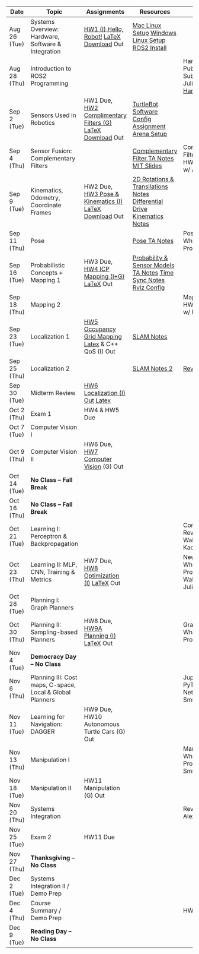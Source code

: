 | Date       | Topic                                           | Assignments                        | Resources | Recitation |
|------------|------------------------------------------------|------------------------------------|-----------|------------|
| Aug 26 (Tue) | Systems Overview: Hardware, Software & Integration | [HW1 (I) Hello, Robot!](https://drive.google.com/file/d/1YVEltVdz_pvR5Zl7Jzm8C4-ufvyzwrtg/view?usp=sharing) [LaTeX Download](https://drive.google.com/file/d/1Uyu6TuoEPDd98FhTGNoAI6JwplAmrGS4/view?usp=sharing) Out | [Mac Linux Setup](https://drive.google.com/file/d/1slps2d78KhcjwDnyyUUu-Dbh7EWjDTYY/view?usp=sharing) [Windows Linux Setup](https://drive.google.com/file/d/13BwWmczJ20O6nUsF0zUFGp5nQs39xelp/view?usp=sharing) [ROS2 Install](https://docs.ros.org/en/humble/Installation/Ubuntu-Install-Debs.html) |  |
| Aug 28 (Thu) | Introduction to ROS2 Programming               |                                    |  | Hands-On w/ ROS Publishers & Subscribers w/ Julius [Handout](https://drive.google.com/file/d/1WUCwtMpjxgQZ0Rp1B5OuHL4gROnruSnw/view?usp=sharing)/[Recording](https://youtu.be/vErJLu0Cn-M?si=l4_WkRczo-RhQqfB)|
| Sep 2 (Tue)  | Sensors Used in Robotics                       | HW1 Due, [HW2 Complimentary Filters (G)](https://drive.google.com/file/d/1B9uuo1kV4o2KzB4oeu3EIMZ3L9QQHgz3/view?usp=sharing) [LaTeX Download](https://drive.google.com/file/d/1rUu-CB0ZU_J2vK0oFLoEXKLn1uwpSIAQ/view?usp=sharing) Out  | [TurtleBot Software Config](https://drive.google.com/file/d/10gVepZRrBprHlM7-W34ZJ0EHUlKzm6tS/view?usp=sharing) [Assignment Arena Setup](https://drive.google.com/file/d/1O-GEicMvD3bs9Cuqq72IUgySaOk9TMY9/view?usp=sharing) |  |
| Sep 4 (Thu)  | Sensor Fusion: Complementary Filters           |                                    | [Complementary Filter TA Notes](https://drive.google.com/file/d/1mUZHIWnpcGpnRSVbRb3KgH6O4fEun9Gc/view?usp=sharing) [MIT Slides](https://drive.google.com/file/d/0B9rLLz1XQKmaLVJLSkRwMTU0b0E/view?resourcekey=0-oUq7ThstZRP9gGOzXQz9ZA) | Complementary Filters Review & HW Walkthrough w/ Alex|
| Sep 9 (Tue)  | Kinematics, Odometry, Coordinate Frames        | HW2 Due, [HW3 Pose & Kinematics (I)](https://drive.google.com/file/d/1xB0QcnFMseg7K_cdzSca57G33PVz-y7B/view?usp=sharing) [LaTeX Download](https://drive.google.com/file/d/13s8M0XJhBkgTjv9vHrZ8yez8gKWWn0Ii/view?usp=sharing) Out | [2D Rotations & Transllations Notes](https://drive.google.com/file/d/15WQjphW-P6UR8wocGEfxVkWPaZAmone6/view?usp=sharing) [Differential Drive Kinematics Notes](https://drive.google.com/file/d/1TCf1BpluDff0CcGtp5VKf9lwZkR93eqQ/view?usp=share_link) |  |
| Sep 11 (Thu) | Pose                                           |                                    | [Pose TA Notes](https://drive.google.com/file/d/1BnIqnIGjuGM7NvUtovY6RNhuKWtVqlhf/view?usp=sharing) | Pose & Kinematics Whiteboard Problems w/ Julius |
| Sep 16 (Tue) | Probabilistic Concepts + Mapping 1             | HW3 Due, [HW4 ICP Mapping (I+G)](https://drive.google.com/file/d/1SCBtTu6LzvE426xlMLzgj-f-PbHTFole/view?usp=sharing) [LaTeX](https://drive.google.com/file/d/15fn50AZ_kcZow5R1gw-bldIL4D05fkYQ/view?usp=sharing) Out | [Probability & Sensor Models TA Notes](https://drive.google.com/file/d/1gBJaunl9R5NOulfjdcsoFRSLSqKdhUEZ/view?usp=sharing) [Time Sync Notes](https://drive.google.com/file/d/1sokI3Uk08h_qzAlYUq7G_NRUhL7US6R5/view?usp=sharing) [Rviz Config](https://drive.google.com/file/d/1D8RKh9eWtzQHPEdUaymIEwk4Bk-69Ca0/view?usp=drive_link)||
| Sep 18 (Thu) | Mapping 2                                      |                                    |  | Mapping Review & HW Walkthrough w/ Kacper|
| Sep 23 (Tue) | Localization 1                                 | [HW5 Occupancy Grid Mapping](https://drive.google.com/file/d/1Z2nvadmTfFkOv1UcOiIysIZGBZStLJAY/view?usp=drive_link) [Latex](https://drive.google.com/file/d/1ZoDOledI3Yaj9gFNKWmAk6WZM_Bs5j7X/view?usp=sharing) & C++ QoS (I) Out   | [SLAM Notes](https://drive.google.com/file/d/1XG4VH0IM_b3dWb4ro4ZV7StXjsUr2byV/view?usp=drive_link) |  |
| Sep 25 (Thu) | Localization 2                                 |                                    | [SLAM Notes 2](https://drive.google.com/file/d/16p450RKW3dt176F9msj5-dezjM0uNm2C/view?usp=sharing) | [Review w/ Alex](https://cmu.zoom.us/rec/share/ptKMRQSu8fC69nnENJMx2bRfGfH90ENqQL6Wi-wXxaEfzKNAwKanLKl7UemV3IK2.nskRP44_02eySHs0Passcode:Xg@1!+v@) |
| Sep 30 (Tue) | Midterm Review                                 | [HW6 Localization (I) Out](https://drive.google.com/file/d/1w32cq8qmlxcEHZbksB8tbMlWNWVFeQGU/view?usp=sharing) [Latex](https://www.overleaf.com/read/pkrctbzjgprx#fccad5)  |  |  |
| Oct 2 (Thu)  | Exam 1                                         | HW4 & HW5 Due                                   |  |  |
| Oct 7 (Tue)  | Computer Vision I                              |  |  |  |
| Oct 9 (Thu)  | Computer Vision II                             | HW6 Due, [HW7 Computer Vision](https://drive.google.com/file/d/1m6AiBv7xxgVkfjmk5jNC8uHfv-acyKPb/view?usp=drivesdk) (G) Out                                   |  | |
| Oct 14 (Tue) | **No Class – Fall Break**                      |                                    |  |  |
| Oct 16 (Thu) | **No Class – Fall Break**                      |                                    |  |  |
| Oct 21 (Tue) | Learning I: Perceptron & Backpropagation       |   |  | Computer Vision Review & HW Walkthrough w/ Kacper |
| Oct 23 (Thu) | Learning II: MLP, CNN, Training & Metrics      | HW7 Due, [HW8 Optimization (I)](https://drive.google.com/file/d/1d2QHpK5FGSo9NlZdLpcLhjponXQqPT4n/view?usp=share_link) [LaTeX](https://drive.google.com/file/d/1nsrkgYnrwu3b0d0GDeN7ElQpFNPeRxRv/view?usp=sharing) Out                                   |  | Neural Nets Whiteboard Problems & HW Walkthrough w/ Julius|
| Oct 28 (Tue) | Planning I: Graph Planners                 |  |  |  |
| Oct 30 (Thu) | Planning II: Sampling-based Planners                    | HW8 Due, [HW9A Planning (I)](https://drive.google.com/file/d/1T1XGFiUa5fisBjnSMWCO0aU2otbpi_mh/view?usp=sharing) [LaTeX](https://drive.google.com/file/d/1Sx8JE0jiebuZIK9UB7iL18ETjNixrVc1/view?usp=sharing) Out                                   |  | Graph Search Whiteboard Problems w/ Julius|
| Nov 4 (Tue)  | **Democracy Day – No Class**                   |                                    |  |  |
| Nov 6 (Thu)  | Planning III: Cost maps, C-space, Local & Global Planners                        |                                    |  | Jupiter Notebooks, PyTorch, & Networks w/ Smrithi |
| Nov 11 (Tue) | Learning for Navigation: DAGGER                | HW9 Due, HW10 Autonomous Turtle Cars (G) Out |  |  |
| Nov 13 (Thu) | Manipulation I                            |                                    |  | Manipulation Whiteboard Problems w/ Smrithi |
| Nov 18 (Tue) | Manipulation II                      | HW11 Manipulation (G) Out |  |  |
| Nov 20 (Thu) | Systems Integration                            |                                    |  | Review w/ Alex+Kacper |
| Nov 25 (Tue) | Exam 2                                         | HW11 Due                                   |  |  |
| Nov 27 (Thu) | **Thanksgiving – No Class**                    |                                    |  |  |
| Dec 2 (Tue)  | Systems Integration II / Demo Prep             |                                    |  |  |
| Dec 4 (Thu)  | Course Summary / Demo Prep                     |                                    |  | HW 10 Demos |
| Dec 9 (Tue)  | **Reading Day – No Class**                     |       |  |  |
